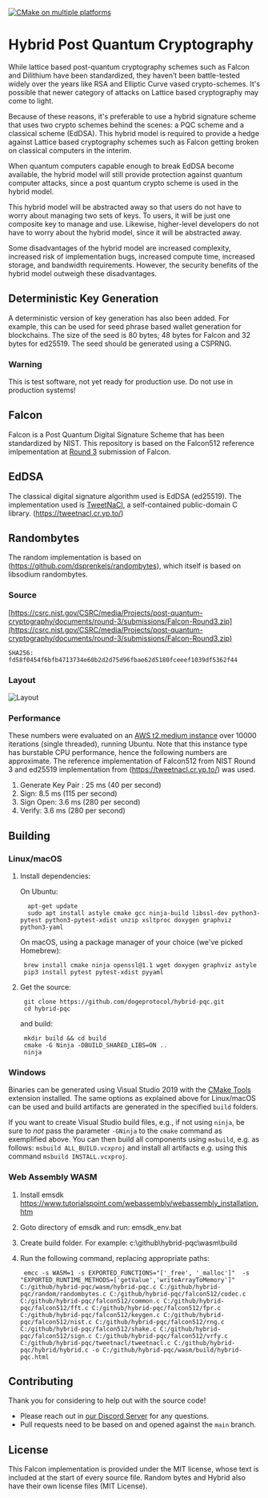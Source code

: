 [![CMake on multiple platforms](https://github.com/DogeProtocol/hybrid-pqc/actions/workflows/cmake-multi-platform.yml/badge.svg)](https://github.com/DogeProtocol/hybrid-pqc/actions/workflows/cmake-multi-platform.yml)

# Hybrid Post Quantum Cryptography
While lattice based post-quantum cryptography schemes such as Falcon and Dilithium have been standardized, they haven’t 
been battle-tested widely over the years like RSA and Elliptic Curve vased crypto-schemes. It's possible that newer category of attacks on Lattice based cryptography may come to light.

Because of these reasons, it's preferable to use a hybrid signature scheme that 
uses two crypto schemes behind the scenes: a PQC scheme and a classical scheme (EdDSA). This hybrid 
model is required to provide a hedge against Lattice based cryptography schemes such as Falcon getting broken 
on classical computers in the interim. 

When quantum computers capable enough to break EdDSA become available, the hybrid model 
will still provide protection against quantum computer attacks, since a post quantum crypto scheme is used in the hybrid model. 

This hybrid model will be abstracted away so that users do not have to worry 
about managing two sets of keys. To users, it will be just one composite key to manage and 
use. Likewise, higher-level developers do not have to worry about the hybrid 
model, since it will be abstracted away.

Some disadvantages of the hybrid model are increased complexity, increased risk of implementation bugs, increased compute time, increased 
storage, and bandwidth requirements. However, the security benefits of the hybrid model outweigh these disadvantages.

## Deterministic Key Generation
A deterministic version of key generation has also been added. For example, this can be used for seed phrase based wallet generation for blockchains. The size of the seed is 80 bytes; 48 bytes for Falcon and 32 bytes for ed25519. The seed should be generated using a CSPRNG. 

### Warning
This is test software, not yet ready for production use. Do not use in production systems!

## Falcon
Falcon is a Post Quantum Digital Signature Scheme that has been standardized by NIST.
This repository is based on the Falcon512 reference imlpementation at [Round 3](https://csrc.nist.gov/Projects/post-quantum-cryptography/post-quantum-cryptography-standardization/round-3-submissions) submission of Falcon. 

## EdDSA
The classical digital signature algorithm used is EdDSA (ed25519). The implementation used is [TweetNaCl](https://tweetnacl.cr.yp.to/), a self-contained public-domain C library. (https://tweetnacl.cr.yp.to/)

## Randombytes
The random implementation is based on (https://github.com/dsprenkels/randombytes), which itself is based on libsodium randombytes.

### Source
[https://csrc.nist.gov/CSRC/media/Projects/post-quantum-cryptography/documents/round-3/submissions/Falcon-Round3.zip](https://csrc.nist.gov/CSRC/media/Projects/post-quantum-cryptography/documents/round-3/submissions/Falcon-Round3.zip)

```SHA256: fd58f0454f6bfb4713734e60b2d2d75d96fbae62d5180fceeef1039df5362f44```

### Layout
![Layout](hybrid-pqc-dsa-layout.png)

### Performance
These numbers were evaluated on an [AWS t2.medium instance](https://aws.amazon.com/ec2/instance-types/t2/) over 10000 iterations (single threaded), running Ubuntu. Note that this instance type has burstable CPU performance, hence the following numbers are approximate. The reference implementation of Falcon512 from NIST Round 3 and ed25519 implementation from (https://tweetnacl.cr.yp.to/) was used.

1. Generate Key Pair : 25 ms (40 per second)
2. Sign: 8.5 ms (115 per second)
3. Sign Open: 3.6 ms (280 per second)
4. Verify: 3.6 ms  (280 per second)

## Building

### Linux/macOS

1. Install dependencies:

	On Ubuntu:

		 apt-get update
		 sudo apt install astyle cmake gcc ninja-build libssl-dev python3-pytest python3-pytest-xdist unzip xsltproc doxygen graphviz python3-yaml

	On macOS, using a package manager of your choice (we've picked Homebrew):

		brew install cmake ninja openssl@1.1 wget doxygen graphviz astyle
		pip3 install pytest pytest-xdist pyyaml

2. Get the source:

		git clone https://github.com/dogeprotocol/hybrid-pqc.git
		cd hybrid-pqc

	and build:

		mkdir build && cd build
		cmake -G Ninja -DBUILD_SHARED_LIBS=ON ..
		ninja

### Windows

Binaries can be generated using Visual Studio 2019 with the [CMake Tools](https://marketplace.visualstudio.com/items?itemName=ms-vscode.cmake-tools) extension installed. The same options as explained above for Linux/macOS can be used and build artifacts are generated in the specified `build` folders.

If you want to create Visual Studio build files, e.g., if not using `ninja`, be sure to _not_ pass the parameter `-GNinja` to the `cmake` command as exemplified above. You can then build all components using `msbuild`, e.g. as follows: `msbuild ALL_BUILD.vcxproj` and install all artifacts e.g. using this command `msbuild INSTALL.vcxproj`.

### Web Assembly WASM

1. Install emsdk https://www.tutorialspoint.com/webassembly/webassembly_installation.htm
2. Goto directory of emsdk and run: emsdk_env.bat
3. Create build folder. For example: c:\github\hybrid-pqc\wasm\build
4. Run the following command, replacing appropriate paths:


		emcc -s WASM=1 -s EXPORTED_FUNCTIONS="['_free', '_malloc']"  -s "EXPORTED_RUNTIME_METHODS=['getValue','writeArrayToMemory']" C:/github/hybrid-pqc/wasm/hybrid-pqc.c C:/github/hybrid-pqc/random/randombytes.c C:/github/hybrid-pqc/falcon512/codec.c C:/github/hybrid-pqc/falcon512/common.c C:/github/hybrid-pqc/falcon512/fft.c C:/github/hybrid-pqc/falcon512/fpr.c C:/github/hybrid-pqc/falcon512/keygen.c C:/github/hybrid-pqc/falcon512/nist.c C:/github/hybrid-pqc/falcon512/rng.c C:/github/hybrid-pqc/falcon512/shake.c C:/github/hybrid-pqc/falcon512/sign.c C:/github/hybrid-pqc/falcon512/vrfy.c C:/github/hybrid-pqc/tweetnacl/tweetnacl.c C:/github/hybrid-pqc/hybrid/hybrid.c -o C:/github/hybrid-pqc/wasm/build/hybrid-pqc.html

## Contributing

Thank you for considering to help out with the source code! 

* Please reach out in [our Discord Server](https://discord.gg/bbbMPyzJTM) for any questions. 
* Pull requests need to be based on and opened against the `main` branch.

## License

This Falcon implementation is provided under the MIT license, whose text
is included at the start of every source file.
Random bytes and Hybrid also have their own license files (MIT License).
